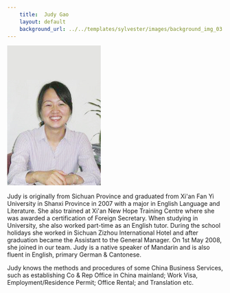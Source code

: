 ```yaml
---
    title:  Judy Gao 
    layout: default
    background_url: ../../templates/sylvester/images/background_img_03.jpg
---
```


<img src="../../images/stories/judy gao.jpg" border="0">

Judy is originally from Sichuan Province and graduated from Xi'an Fan Yi University in Shanxi Province in 2007 with a major in English Language and Literature. She also trained at Xi'an New Hope Training Centre where she was awarded a certification of Foreign Secretary. When studying in University, she also worked part-time as an English tutor. During the school holidays she worked in Sichuan Zizhou International Hotel and after graduation became the Assistant to the General Manager. On 1st May 2008, she joined in our team. Judy is a native speaker of Mandarin and is also fluent in English, primary German & Cantonese.

Judy knows the methods and procedures of some China Business Services, such as establishing Co & Rep Office in China mainland; Work Visa, Employment/Residence Permit; Office Rental; and Translation etc.
 

